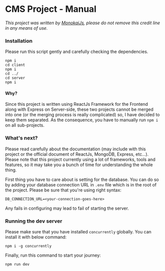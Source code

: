 # CMS Project - Manual
*This project was written by [MonokaiJs](https://www.facebook.com/MonokaiJssss), please do not remove this credit line
in any means of use.*

### Installation
Please run this script gently and carefully checking the dependencies.
```
npm i
cd client
npm i
cd ../
cd server
npm i
```
#### Why?
Since this project is written using ReactJs Framework for the Frontend along with Express on
Server-side, these two projects cannot be merged into one (or the merging process is really
complicated) so, I have decided to keep them separated. As the consequence, you have to manually
run `npm i` on all sub-projects.
### What's next?
Please read carefully about the documentation (may include with this project or the official
document of ReactJs, MongoDB, Express, etc...). Please note that this project currently using
a lot of frameworks, tools and features, so it may take you a bunch of time for understanding
the whole thing.

First thing you have to care about is setting for the database. You can do so by adding your
database connection URL in `.env` file which is in the root of the project. Please be sure that
you're using right syntax:
```
DB_CONNECTION_URL=<your-connection-goes-here>
```
Any fails in configuring may lead to fail of starting the server.

### Running the dev server
Please make sure that you have installed `concurrently` globally. You can install it with below
command:
```
npm i -g concurrently
```
Finally, run this command to start your journey:
```
npm run dev
```
